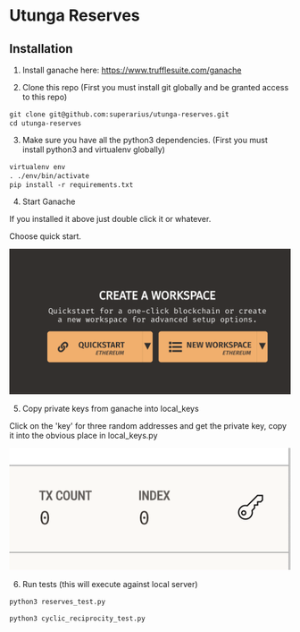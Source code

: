 # Utunga Reserves


## Installation 

1. Install ganache here: https://www.trufflesuite.com/ganache

2. Clone this repo 
(First you must install git globally and be granted access to this repo)

```
git clone git@github.com:superarius/utunga-reserves.git
cd utunga-reserves
```

3. Make sure you have all the python3 dependencies. 
(First you must install python3 and virtualenv globally)

```
virtualenv env
. ./env/bin/activate
pip install -r requirements.txt
```

4. Start Ganache

If you installed it above just double click it or whatever. 

Choose quick start.

![quick start](./doc/ganache_quick_start.png)

5. Copy private keys from ganache into local_keys

Click on the 'key' for three random addresses and get the private key, copy it into the obvious place in local_keys.py

![private key](./doc/ganache_priv_keys.png)


6. Run tests (this will execute against local server)

```
python3 reserves_test.py
```

```
python3 cyclic_reciprocity_test.py
```
